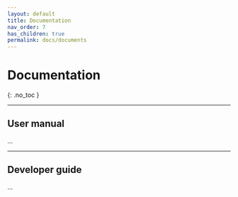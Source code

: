 ```yaml
---
layout: default
title: Documentation
nav_order: 7
has_children: true
permalink: docs/documents
---
```


# Documentation
{: .no_toc }

---

## User manual

...

---

## Developer guide


...
